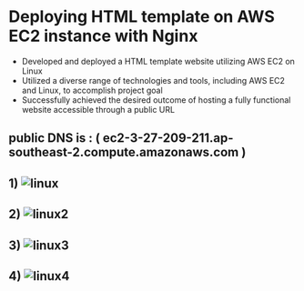 #  Deploying HTML template on AWS EC2 instance with Nginx

- Developed and deployed a  HTML template website utilizing AWS EC2 on Linux
- Utilized a diverse range of technologies and tools, including AWS EC2 and Linux, to accomplish  project goal
- Successfully achieved the desired outcome of hosting a fully functional website accessible through  a public URL
   
## public DNS is : ( ec2-3-27-209-211.ap-southeast-2.compute.amazonaws.com  )

 ## 1)  ![linux](https://github.com/CodeToMillionsVaishnavi/Deploying-HTML-template-on-AWS-EC2-instance-with-Nginx/assets/151943307/b82bbec5-6bae-45c7-a1a6-a57e9cd1172a)


## 2)  ![linux2](https://github.com/CodeToMillionsVaishnavi/Deploying-HTML-template-on-AWS-EC2-instance-with-Nginx/assets/151943307/92187622-bd8e-49a5-b30e-c15e99c782f3)


## 3)   ![linux3](https://github.com/CodeToMillionsVaishnavi/Deploying-HTML-template-on-AWS-EC2-instance-with-Nginx/assets/151943307/df59cbd1-e90a-4bd2-a073-d2cab8942052)


## 4)   ![linux4](https://github.com/CodeToMillionsVaishnavi/Deploying-HTML-template-on-AWS-EC2-instance-with-Nginx/assets/151943307/c2571929-ea33-4a75-b22e-3e489ed12ba4)


